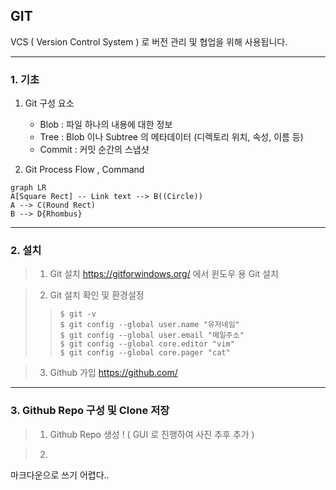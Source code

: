 ## GIT

VCS ( Version Control System ) 로 버전 관리 및 협업을 위해 사용됩니다.

---

### 1. 기초

1. Git 구성 요소
	- Blob : 파일 하나의 내용에 대한 정보
	- Tree : Blob 이나 Subtree 의 메타데이터 (디렉토리 위치, 속성, 이름 등)
	- Commit : 커밋 순간의 스냅샷

2. Git Process Flow , Command
```mermaid
graph LR
A[Square Rect] -- Link text --> B((Circle))
A --> C(Round Rect)
B --> D{Rhombus}
```

---

### 2. 설치

> 1. Git 설치
> https://gitforwindows.org/ 에서 윈도우 용 Git 설치

> 2. Git 설치 확인 및 환경설정
>> ```shell
>> $ git -v
>> $ git config --global user.name "유저네임"
>> $ git config --global user.email "메일주소"
>> $ git config --global core.editor "vim"
>> $ git config --global core.pager "cat"
>> ```

> 3. Github 가입
> https://github.com/

---

### 3. Github Repo 구성 및 Clone 저장

> 1. Github Repo 생성
! ( GUI 로 진행하여 사진 추후 추가 )

> 2. 


마크다운으로 쓰기 어렵다..
